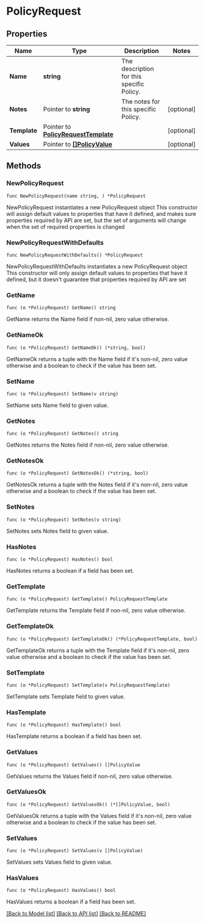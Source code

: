 # PolicyRequest

## Properties

Name | Type | Description | Notes
------------ | ------------- | ------------- | -------------
**Name** | **string** | The description for this specific Policy. | 
**Notes** | Pointer to **string** | The notes for this specific Policy. | [optional] 
**Template** | Pointer to [**PolicyRequestTemplate**](PolicyRequestTemplate.md) |  | [optional] 
**Values** | Pointer to [**[]PolicyValue**](PolicyValue.md) |  | [optional] 

## Methods

### NewPolicyRequest

`func NewPolicyRequest(name string, ) *PolicyRequest`

NewPolicyRequest instantiates a new PolicyRequest object
This constructor will assign default values to properties that have it defined,
and makes sure properties required by API are set, but the set of arguments
will change when the set of required properties is changed

### NewPolicyRequestWithDefaults

`func NewPolicyRequestWithDefaults() *PolicyRequest`

NewPolicyRequestWithDefaults instantiates a new PolicyRequest object
This constructor will only assign default values to properties that have it defined,
but it doesn't guarantee that properties required by API are set

### GetName

`func (o *PolicyRequest) GetName() string`

GetName returns the Name field if non-nil, zero value otherwise.

### GetNameOk

`func (o *PolicyRequest) GetNameOk() (*string, bool)`

GetNameOk returns a tuple with the Name field if it's non-nil, zero value otherwise
and a boolean to check if the value has been set.

### SetName

`func (o *PolicyRequest) SetName(v string)`

SetName sets Name field to given value.


### GetNotes

`func (o *PolicyRequest) GetNotes() string`

GetNotes returns the Notes field if non-nil, zero value otherwise.

### GetNotesOk

`func (o *PolicyRequest) GetNotesOk() (*string, bool)`

GetNotesOk returns a tuple with the Notes field if it's non-nil, zero value otherwise
and a boolean to check if the value has been set.

### SetNotes

`func (o *PolicyRequest) SetNotes(v string)`

SetNotes sets Notes field to given value.

### HasNotes

`func (o *PolicyRequest) HasNotes() bool`

HasNotes returns a boolean if a field has been set.

### GetTemplate

`func (o *PolicyRequest) GetTemplate() PolicyRequestTemplate`

GetTemplate returns the Template field if non-nil, zero value otherwise.

### GetTemplateOk

`func (o *PolicyRequest) GetTemplateOk() (*PolicyRequestTemplate, bool)`

GetTemplateOk returns a tuple with the Template field if it's non-nil, zero value otherwise
and a boolean to check if the value has been set.

### SetTemplate

`func (o *PolicyRequest) SetTemplate(v PolicyRequestTemplate)`

SetTemplate sets Template field to given value.

### HasTemplate

`func (o *PolicyRequest) HasTemplate() bool`

HasTemplate returns a boolean if a field has been set.

### GetValues

`func (o *PolicyRequest) GetValues() []PolicyValue`

GetValues returns the Values field if non-nil, zero value otherwise.

### GetValuesOk

`func (o *PolicyRequest) GetValuesOk() (*[]PolicyValue, bool)`

GetValuesOk returns a tuple with the Values field if it's non-nil, zero value otherwise
and a boolean to check if the value has been set.

### SetValues

`func (o *PolicyRequest) SetValues(v []PolicyValue)`

SetValues sets Values field to given value.

### HasValues

`func (o *PolicyRequest) HasValues() bool`

HasValues returns a boolean if a field has been set.


[[Back to Model list]](../README.md#documentation-for-models) [[Back to API list]](../README.md#documentation-for-api-endpoints) [[Back to README]](../README.md)


